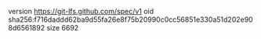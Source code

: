 version https://git-lfs.github.com/spec/v1
oid sha256:f716daddd62ba9d55fa26e8f75b20990c0cc56851e330a51d202e908d6561892
size 6692
